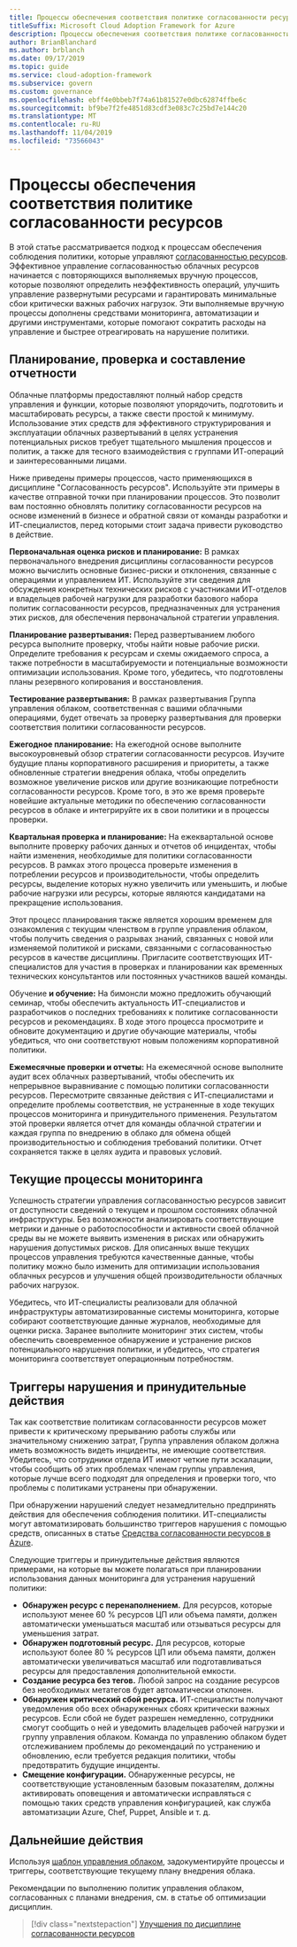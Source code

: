 ```yaml
---
title: Процессы обеспечения соответствия политике согласованности ресурсов
titleSuffix: Microsoft Cloud Adoption Framework for Azure
description: Процессы обеспечения соответствия политике согласованности ресурсов
author: BrianBlanchard
ms.author: brblanch
ms.date: 09/17/2019
ms.topic: guide
ms.service: cloud-adoption-framework
ms.subservice: govern
ms.custom: governance
ms.openlocfilehash: ebff4e0bbeb7f74a61b81527e0dbc62874ffbe6c
ms.sourcegitcommit: bf9be7f2fe4851d83cdf3e083c7c25bd7e144c20
ms.translationtype: MT
ms.contentlocale: ru-RU
ms.lasthandoff: 11/04/2019
ms.locfileid: "73566043"
---
```

# <a name="resource-consistency-policy-compliance-processes"></a>Процессы обеспечения соответствия политике согласованности ресурсов

В этой статье рассматривается подход к процессам обеспечения соблюдения политики, которые управляют [согласованностью ресурсов](./index.md). Эффективное управление согласованностью облачных ресурсов начинается с повторяющихся выполняемых вручную процессов, которые позволяют определить неэффективность операций, улучшить управление развернутыми ресурсами и гарантировать минимальные сбои критически важных рабочих нагрузок. Эти выполняемые вручную процессы дополнены средствами мониторинга, автоматизации и другими инструментами, которые помогают сократить расходы на управление и быстрее отреагировать на нарушение политики.

## <a name="planning-review-and-reporting-processes"></a>Планирование, проверка и составление отчетности

Облачные платформы предоставляют полный набор средств управления и функции, которые позволяют упорядочить, подготовить и масштабировать ресурсы, а также свести простой к минимуму. Использование этих средств для эффективного структурирования и эксплуатации облачных развертываний в целях устранения потенциальных рисков требует тщательного мышления процессов и политик, а также для тесного взаимодействия с группами ИТ-операций и заинтересованными лицами.

Ниже приведены примеры процессов, часто применяющихся в дисциплине "Согласованность ресурсов". Используйте эти примеры в качестве отправной точки при планировании процессов. Это позволит вам постоянно обновлять политику согласованности ресурсов на основе изменений в бизнесе и обратной связи от команды разработки и ИТ-специалистов, перед которыми стоит задача привести руководство в действие.

**Первоначальная оценка рисков и планирование:** В рамках первоначального внедрения дисциплины согласованности ресурсов можно вычислить основные бизнес-риски и отклонения, связанные с операциями и управлением ИТ. Используйте эти сведения для обсуждения конкретных технических рисков с участниками ИТ-отделов и владельцев рабочей нагрузки для разработки базового набора политик согласованности ресурсов, предназначенных для устранения этих рисков, для обеспечения первоначальной стратегии управления.

**Планирование развертывания:** Перед развертыванием любого ресурса выполните проверку, чтобы найти новые рабочие риски. Определите требования к ресурсам и схемы ожидаемого спроса, а также потребности в масштабируемости и потенциальные возможности оптимизации использования. Кроме того, убедитесь, что подготовлены планы резервного копирования и восстановления.

**Тестирование развертывания:** В рамках развертывания Группа управления облаком, соответственная с вашими облачными операциями, будет отвечать за проверку развертывания для проверки соответствия политики согласованности ресурсов.

**Ежегодное планирование:** На ежегодной основе выполните высокоуровневый обзор стратегии согласованности ресурсов. Изучите будущие планы корпоративного расширения и приоритеты, а также обновленные стратегии внедрения облака, чтобы определить возможное увеличение рисков или другие возникающие потребности согласованности ресурсов. Кроме того, в это же время проверьте новейшие актуальные методики по обеспечению согласованности ресурсов в облаке и интегрируйте их в свои политики и в процессы проверки.

**Квартальная проверка и планирование:** На ежеквартальной основе выполните проверку рабочих данных и отчетов об инцидентах, чтобы найти изменения, необходимые для политики согласованности ресурсов. В рамках этого процесса проверьте изменения в потреблении ресурсов и производительности, чтобы определить ресурсы, выделение которых нужно увеличить или уменьшить, и любые рабочие нагрузки или ресурсы, которые являются кандидатами на прекращение использования.

Этот процесс планирования также является хорошим временем для ознакомления с текущим членством в группе управления облаком, чтобы получить сведения о разрывах знаний, связанных с новой или изменяемой политикой и рисками, связанными с согласованностью ресурсов в качестве дисциплины. Пригласите соответствующих ИТ-специалистов для участия в проверках и планировании как временных технических консультантов или постоянных участников вашей команды.

Обучение **и обучение:** На бимонсли можно предложить обучающий семинар, чтобы обеспечить актуальность ИТ-специалистов и разработчиков о последних требованиях к политике согласованности ресурсов и рекомендациях. В ходе этого процесса просмотрите и обновите документацию и другие обучающие материалы, чтобы убедиться, что они соответствуют новым положениям корпоративной политики.

**Ежемесячные проверки и отчеты:** На ежемесячной основе выполните аудит всех облачных развертываний, чтобы обеспечить их непрерывное выравнивание с помощью политики согласованности ресурсов. Пересмотрите связанные действия с ИТ-специалистами и определите проблемы соответствия, не устраненные в ходе текущих процессов мониторинга и принудительного применения. Результатом этой проверки является отчет для команды облачной стратегии и каждая группа по внедрению в облако для обмена общей производительностью и соблюдения требований политики. Отчет сохраняется также в целях аудита и правовых условий.

## <a name="ongoing-monitoring-processes"></a>Текущие процессы мониторинга

Успешность стратегии управления согласованностью ресурсов зависит от доступности сведений о текущем и прошлом состояниях облачной инфраструктуры. Без возможности анализировать соответствующие метрики и данные о работоспособности и активности своей облачной среды вы не можете выявить изменения в рисках или обнаружить нарушения допустимых рисков. Для описанных выше текущих процессов управления требуются качественные данные, чтобы политику можно было изменить для оптимизации использования облачных ресурсов и улучшения общей производительности облачных рабочих нагрузок.

Убедитесь, что ИТ-специалисты реализовали для облачной инфраструктуры автоматизированные системы мониторинга, которые собирают соответствующие данные журналов, необходимые для оценки риска. Заранее выполните мониторинг этих систем, чтобы обеспечить своевременное обнаружение и устранение рисков потенциального нарушения политики, и убедитесь, что стратегия мониторинга соответствует операционным потребностям.

## <a name="violation-triggers-and-enforcement-actions"></a>Триггеры нарушения и принудительные действия

Так как соответствие политикам согласованности ресурсов может привести к критическому прерыванию работы службы или значительному снижению затрат, Группа управления облаком должна иметь возможность видеть инциденты, не имеющие соответствия. Убедитесь, что сотрудники отдела ИТ имеют четкие пути эскалации, чтобы сообщить об этих проблемах членам группы управления, которые лучше всего подходят для определения и проверки того, что проблемы с политиками устранены при обнаружении.

При обнаружении нарушений следует незамедлительно предпринять действия для обеспечения соблюдения политики. ИТ-специалисты могут автоматизировать большинство триггеров нарушения с помощью средств, описанных в статье [Средства согласованности ресурсов в Azure](./toolchain.md).

Следующие триггеры и принудительные действия являются примерами, на которые вы можете полагаться при планировании использования данных мониторинга для устранения нарушений политики:

- **Обнаружен ресурс с перенаполнением.** Для ресурсов, которые используют менее 60 % ресурсов ЦП или объема памяти, должен автоматически уменьшаться масштаб или отзываться ресурсы для уменьшения затрат.
- **Обнаружен подготовный ресурс.** Для ресурсов, которые используют более 80 % ресурсов ЦП или объема памяти, должен автоматически увеличиваться масштаб или подготавливаться ресурсы для предоставления дополнительной емкости.
- **Создание ресурса без тегов.** Любой запрос на создание ресурсов без необходимых метатегов будет автоматически отклонен.
- **Обнаружен критический сбой ресурса.** ИТ-специалисты получают уведомления обо всех обнаруженных сбоях критически важных ресурсов. Если сбой не будет разрешен немедленно, сотрудники смогут сообщить о ней и уведомить владельцев рабочей нагрузки и группу управления облаком. Команда по управлению облаком будет отслеживанием проблемы до рекомендаций по устранению и обновлению, если требуется редакция политики, чтобы предотвратить будущие инциденты.
- **Смещение конфигурации.** Обнаруженные ресурсы, не соответствующие установленным базовым показателям, должны активировать оповещения и автоматически исправляться с помощью таких средств управления конфигурацией, как служба автоматизации Azure, Chef, Puppet, Ansible и т. д.

## <a name="next-steps"></a>Дальнейшие действия

Используя [шаблон управления облаком](./template.md), задокументируйте процессы и триггеры, соответствующие текущему плану внедрения облака.

Рекомендации по выполнению политик управления облаком, согласованных с планами внедрения, см. в статье об оптимизации дисциплин.

> [!div class="nextstepaction"]
> [Улучшения по дисциплине согласованности ресурсов](./discipline-improvement.md)
